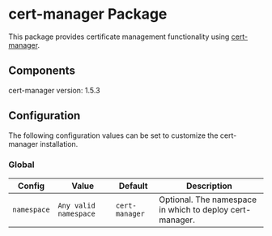 # cert-manager Package

This package provides certificate management functionality using [cert-manager](https://cert-manager.io/docs/).

## Components

cert-manager version: 1.5.3

## Configuration

The following configuration values can be set to customize the cert-manager installation.

### Global

| Config    | Value                 | Default           | Description |
|-----------|-----------------------|-------------------|-------------|
|`namespace`| `Any valid namespace` | `cert-manager`    | Optional. The namespace in which to deploy cert-manager.|

